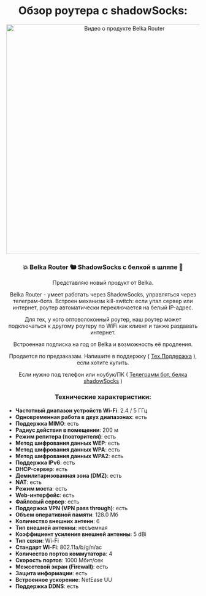 <h1 align="center">Обзор роутера с shadowSocks:</h1>
<p align="center">
  <a href="https://www.youtube.com/watch?v=QQtWe182ofs">
    <img width="600" src="https://img.youtube.com/vi/QQtWe182ofs/maxresdefault.jpg" alt="Видео о продукте Belka Router">
  </a>
</p>

<h3 align="center">💥 Belka Router 🐿 ShadowSocks с белкой в шляпе 🎩</h3>

<p align="center">
Представляю новый продукт от Belka.
</p>

<p align="center">
Belka Router - умеет работать через ShadowSocks, управляться через телеграм-бота. Встроен механизм kill-switch: если упал сервер или интернет, роутер автоматически переключается на белый IP-адрес.
</p>

<p align="center">
Для тех, у кого оптоволоконный роутер, наш роутер может подключаться к другому роутеру по WiFi как клиент и также раздавать интернет.
</p>

<p align="center">
Встроенная подписка на год от Belka и возможность её продления.
</p>

<p align="center">
Продается по предзаказам. Напишите в поддержку ( <a href="https://t.me/inode_black">Тех.Поддержка</a> ), если хотите купить.
</p>

<p align="center">
Если нужно под телефон или ноубук/ПК ( <a href="https://t.me/belka_vpn_robot">Телеграмм бот, белка shadowSocks</a> )
</p>

<h3 align="center">Технические характеристики:</h3>

- **Частотный диапазон устройств Wi-Fi**: 2.4 / 5 ГГц
- **Одновременная работа в двух диапазонах**: есть
- **Поддержка MIMO**: есть
- **Радиус действия в помещении**: 200 м
- **Режим репитера (повторителя)**: есть
- **Метод шифрования данных WEP**: есть
- **Метод шифрования данных WPA**: есть
- **Метод шифрования данных WPA2**: есть
- **Поддержка IPv6**: есть
- **DHCP-сервер**: есть
- **Демилитаризованная зона (DMZ)**: есть
- **NAT**: есть
- **Режим моста**: есть
- **Web-интерфейс**: есть
- **Файловый сервер**: есть
- **Поддержка VPN (VPN pass through)**: есть
- **Объем оперативной памяти**: 128.0 Мб
- **Количество внешних антенн**: 6
- **Тип внешней антенны**: несъемная
- **Коэффициент усиления внешней антенны**: 5 dBi
- **Тип связи**: Wi-Fi
- **Стандарт Wi-Fi**: 802.11a/b/g/n/ac
- **Количество портов коммутатора**: 4
- **Скорость портов**: 1000 Мбит/сек
- **Межсетевой экран (Firewall)**: есть
- **Защита информации**: есть
- **Встроенное ускорение**: NetEase UU
- **Поддержка DDNS**: есть
